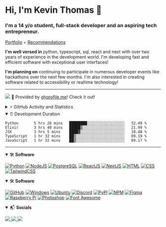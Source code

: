# Hi, I'm Kevin Thomas 👋

### I'm a 14 y/o student, full-stack developer and an aspiring tech entrepreneur.

[Portfolio](https://kevinthomas.codes/) + [Recommendations](https://github.com/trustedmercury/Testimonials)

**I'm well versed in** python, typescript, sql, react and next with over two years of experience in the development world. I'm developing fast and efficient software with exceptional user interfaces!

**I'm planning on** continuing to participate in numerous developer events like hackathons over the next few months. I'm also interested in creating software related to accessibility or realtime technology!

---

![](https://api.ghprofile.me/view?username=trustedmercury) 💖 Provided by [ghprofile.me](https://github.com/trustedmercury/ghprofile.me)! Check it out!

<details>
  <summary>⚡ GitHub Activity and Statistics</summary> 
  <img src="https://github-readme-stats.vercel.app/api?username=trustedmercury&count_private=true&show_icons=true&theme=gotham" />
</details>

<details open>
<summary>
⏰ Development Duration
</summary>
<p>

<!--START_SECTION:waka-->
```text
Python       5 hrs 26 mins   ████████░░░░░░░░░░░░░░░░░   32.49 % 
Elixir       3 hrs 40 mins   █████▒░░░░░░░░░░░░░░░░░░░   21.99 % 
JSX          3 hrs 5 mins    ████▓░░░░░░░░░░░░░░░░░░░░   18.48 % 
TypeScript   1 hr 32 mins    ██▒░░░░░░░░░░░░░░░░░░░░░░   09.19 % 
JavaScript   1 hr 32 mins    ██▒░░░░░░░░░░░░░░░░░░░░░░   09.17 % 
```
<!--END_SECTION:waka-->

</p>
</details>

---

<!--
[![NAME_HERE](https://img.shields.io/badge/NAME_HERE-COLOR_HERE?style=for-the-badge&logo=NAME_HERE&logoColor=white)]()
-->

<!-- Ignore the indentation -->
<details open>
<summary>🛠 <b>Software</b></summary>
<p>

[![Python](https://img.shields.io/badge/Python-3776AB?style=for-the-badge&logo=python&logoColor=white)]()
[![NodeJS](https://img.shields.io/badge/NodeJS-529f44?style=for-the-badge&logo=node.js&logoColor=white)]()
[![PostgreSQL](https://img.shields.io/badge/PostgreSQL-336791?style=for-the-badge&logo=PostgreSQL&logoColor=white)]()
[![ReactJS](https://img.shields.io/badge/ReactJS-61DAFB?style=for-the-badge&logo=react&logoColor=black)]()
[![NextJS](https://img.shields.io/badge/NextJS-000000?style=for-the-badge&logo=next.js&logoColor=white)]()
[![HTML](https://img.shields.io/badge/HTML-E34F26?style=for-the-badge&logo=html5&logoColor=white)]()
[![CSS](https://img.shields.io/badge/CSS-1572B6?style=for-the-badge&logo=css3&logoColor=white)]()
[![TailwindCSS](https://img.shields.io/badge/TailwindCSS-38B2AC?style=for-the-badge&logo=Tailwind%20CSS&logoColor=white)]()

</p>
</details>

<!-- Ignore the indentation -->
<details open>
<summary>🛠 <b>Software</b></summary>
<p>

[![GitHub](https://img.shields.io/badge/GitHub-181717?style=for-the-badge&logo=GitHub&logoColor=white)]()
[![Windows](https://img.shields.io/badge/Windows-0078D6?style=for-the-badge&logo=Windows&logoColor=white)]()
[![Ubuntu](https://img.shields.io/badge/Ubuntu-E95420?style=for-the-badge&logo=Ubuntu&logoColor=white)]()
[![Discord](https://img.shields.io/badge/Discord-7289DA?style=for-the-badge&logo=Discord&logoColor=white)]()
[![PyPI](https://img.shields.io/badge/PyPI-3775A9?style=for-the-badge&logo=PyPI&logoColor=white)]()
[![NPM](https://img.shields.io/badge/NPM-CB3837?style=for-the-badge&logo=NPM&logoColor=white)]()
[![Figma](https://img.shields.io/badge/Figma-F24E1E?style=for-the-badge&logo=Figma&logoColor=white)]()
[![Raspberry Pi](https://img.shields.io/badge/Raspberry%20Pi-C51A4A?style=for-the-badge&logo=Raspberry%20Pi&logoColor=white)]()
[![Photoshop](https://img.shields.io/badge/Photoshop-31A8FF?style=for-the-badge&logo=Adobe%20Photoshop&logoColor=white)]()
[![Font Awesome](https://img.shields.io/badge/Font%20Awesome-339AF0?style=for-the-badge&logo=Font%20Awesome&logoColor=white)]()

</p>
</details>

<!-- Ignore the indentation -->
<details open>
<summary>📬 <b>Socials</b></summary>
<p>

<a href="mailto:trustedmercury@gmail.com" target="_blank">
  <img src="https://img.shields.io/badge/Email-D14836?style=for-the-badge&logo=Gmail&logoColor=white" />
</a>
<a href="https://github.com/trustedmercury" target="_blank">
  <img src="https://img.shields.io/badge/GITHUB-181717?style=for-the-badge&logo=github" />
</a>
<!-- <a href="https://discord.gg/32aMzp8" target="_blank">
  <img src="https://img.shields.io/badge/DISCORD-7289DA?style=for-the-badge&logo=discord&logoColor=white" />
</a> -->
<a href="https://twitter.com/trustedmercury" target="_blank">
  <img src="https://img.shields.io/badge/TWITTER-1DA1F2?style=for-the-badge&logo=twitter&logoColor=white" />
</a>

</p>
</details>
